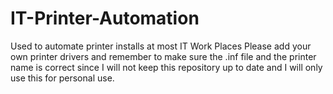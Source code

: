 # IT-Printer-Automation

Used to automate printer installs at most IT Work Places
Please add your own printer drivers and remember to make sure the .inf file and the printer name is correct since I will not keep this repository up to date and I will only use this for personal use.
